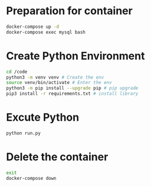 # Preparation for container

```sh
docker-compose up -d
docker-compose exec mysql bash
```

# Create Python Environment

```sh
cd /code
python3 -m venv venv # Create the env
source venv/bin/activate # Enter the env
python3 -m pip install --upgrade pip # pip upgrade
pip3 install -r requirements.txt # install library
```

# Excute Python

```python
python run.py
```


# Delete the container

```sh
exit
docker-compose down
```